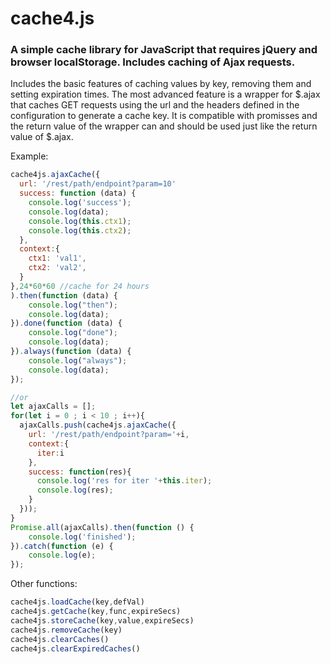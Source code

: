 # cache4.js
### A simple cache library for JavaScript that requires jQuery and browser localStorage. Includes caching of Ajax requests.

Includes the basic features of caching values by key, removing them and setting expiration times.
The most advanced feature is a wrapper for $.ajax that caches GET requests using the url and the headers defined in the configuration to generate a cache key.
It is compatible with promisses and the return value of the wrapper can and should be used just like the return value of $.ajax.

Example:

```javascript
cache4js.ajaxCache({
  url: '/rest/path/endpoint?param=10'
  success: function (data) {
    console.log('success');
    console.log(data);
    console.log(this.ctx1);
    console.log(this.ctx2);    
  },
  context:{
    ctx1: 'val1',
    ctx2: 'val2',
  }
},24*60*60 //cache for 24 hours
).then(function (data) {
    console.log("then");
    console.log(data);
}).done(function (data) {
    console.log("done");
    console.log(data);
}).always(function (data) {
    console.log("always");
    console.log(data);
});

//or
let ajaxCalls = [];
for(let i = 0 ; i < 10 ; i++){
  ajaxCalls.push(cache4js.ajaxCache({
    url: '/rest/path/endpoint?param='+i,
    context:{
      iter:i
    },
    success: function(res){
      console.log('res for iter '+this.iter);
      console.log(res);
    }
  }));
}
Promise.all(ajaxCalls).then(function () {
    console.log('finished');
}).catch(function (e) {
    console.log(e);
});


```

Other functions:

```javascript
cache4js.loadCache(key,defVal)
cache4js.getCache(key,func,expireSecs)
cache4js.storeCache(key,value,expireSecs)
cache4js.removeCache(key)
cache4js.clearCaches()
cache4js.clearExpiredCaches()
```
